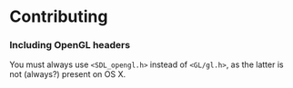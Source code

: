 Contributing
============

### Including OpenGL headers ###

You must always use `<SDL_opengl.h>` instead of `<GL/gl.h>`, as the latter is
not (always?) present on OS X.
